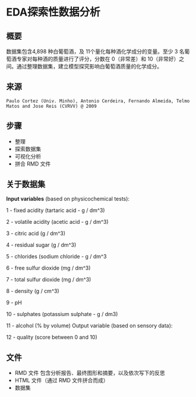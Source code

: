 
# EDA探索性数据分析

## 概要
数据集包含4,898 种白葡萄酒，及 11个量化每种酒化学成分的变量。⾄少 3 名葡萄酒专家对每种酒的质量进行了评分，分数在 0（非常差）和 10（非常好）之间。通过整理数据集，建立模型探究影响白葡萄酒质量的化学成分。

## 来源
```Paulo Cortez (Univ. Minho), Antonio Cerdeira, Fernando Almeida, Telmo Matos and Jose Reis (CVRVV) @ 2009```

## 步骤

+ 整理
+ 探索数据集
+ 可视化分析
+ 拼合 RMD 文件

## 关于数据集
**Input variables** (based on physicochemical tests):
   
   1 - fixed acidity (tartaric acid - g / dm^3)
   
   
   2 - volatile acidity (acetic acid - g / dm^3)
   
   
   3 - citric acid (g / dm^3)
   
   
   4 - residual sugar (g / dm^3)
   
   
   5 - chlorides (sodium chloride - g / dm^3
   
   
   6 - free sulfur dioxide (mg / dm^3)
   
   
   7 - total sulfur dioxide (mg / dm^3)
   
   
   8 - density (g / cm^3)
   
   
   9 - pH
   
   
   10 - sulphates (potassium sulphate - g / dm3)
   
   
   11 - alcohol (% by volume)
   Output variable (based on sensory data): 
   
   
   12 - quality (score between 0 and 10)
   
 ## 文件
 
+ RMD 文件 包含分析报告、最终图形和摘要，以及依次写下的反思
+ HTML 文件（通过 RMD 文件拼合而成）
+ 数据集
